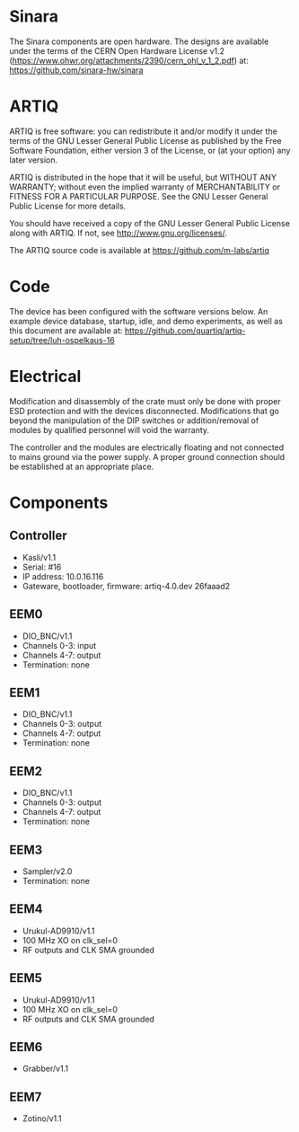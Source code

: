 # Sinara

The Sinara components are open hardware. The designs are available under the
terms of the CERN Open Hardware License v1.2
(https://www.ohwr.org/attachments/2390/cern_ohl_v_1_2.pdf) at:
https://github.com/sinara-hw/sinara

# ARTIQ

ARTIQ is free software: you can redistribute it and/or modify it under the
terms of the GNU Lesser General Public License as published by the Free
Software Foundation, either version 3 of the License, or (at your option) any
later version.

ARTIQ is distributed in the hope that it will be useful, but WITHOUT ANY
WARRANTY; without even the implied warranty of MERCHANTABILITY or FITNESS FOR A
PARTICULAR PURPOSE. See the GNU Lesser General Public License for more details.

You should have received a copy of the GNU Lesser General Public License along
with ARTIQ. If not, see <http://www.gnu.org/licenses/>.

The ARTIQ source code is available at https://github.com/m-labs/artiq

# Code

The device has been configured with the software versions below.
An example device database, startup, idle, and demo experiments, as well
as this document are available at:
https://github.com/quartiq/artiq-setup/tree/luh-ospelkaus-16

# Electrical

Modification and disassembly of the crate must only be done with proper ESD
protection and with the devices disconnected. Modifications that go beyond the
manipulation of the DIP switches or addition/removal of modules by qualified
personnel will void the warranty.

The controller and the modules are electrically floating and not connected
to mains ground via the power supply. A proper ground connection should be
established at an appropriate place.

# Components

## Controller

* Kasli/v1.1
* Serial: #16
* IP address: 10.0.16.116
* Gateware, bootloader, firmware: artiq-4.0.dev 26faaad2

## EEM0

* DIO_BNC/v1.1
* Channels 0-3: input
* Channels 4-7: output
* Termination: none

## EEM1

* DIO_BNC/v1.1
* Channels 0-3: output
* Channels 4-7: output
* Termination: none

## EEM2

* DIO_BNC/v1.1
* Channels 0-3: output
* Channels 4-7: output
* Termination: none

## EEM3

* Sampler/v2.0
* Termination: none

## EEM4

* Urukul-AD9910/v1.1
* 100 MHz XO on clk_sel=0
* RF outputs and CLK SMA grounded

## EEM5

* Urukul-AD9910/v1.1
* 100 MHz XO on clk_sel=0
* RF outputs and CLK SMA grounded

## EEM6

* Grabber/v1.1

## EEM7

* Zotino/v1.1
